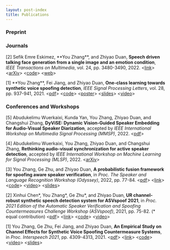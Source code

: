 ```yaml
---
layout: post-index
title: Publications
---
```


### Preprint


### Journals

<p>[2] Sefik Emre Eskimez, **You Zhang**, and Zhiyao Duan, <strong>Speech driven talking face generation from a single image and an emotion condition</strong>, <em>IEEE Transactions on Multimedia</em>, vol. 24, pp. 3480-3490, 2022. &lt;<a href="https://ieeexplore.ieee.org/document/9496264">link</a>&gt; &lt;<a href="https://arxiv.org/abs/2008.03592">arXiv</a>&gt; &lt;<a href="https://github.com/eeskimez/emotalkingface">code</a>&gt; &lt;<a href="https://labsites.rochester.edu/air/projects/tfaceemo.html">web</a>&gt;</p>

<p>[1] **You Zhang**, Fei Jiang, and Zhiyao Duan, <strong>One-class learning towards synthetic voice spoofing detection</strong>, <em>IEEE Signal Processing Letters</em>, vol. 28, pp. 937-941, 2021. &lt;<a href="https://labsites.rochester.edu/air/publications/Zhang21oneclass.pdf">pdf</a>&gt; &lt;<a href="https://github.com/yzyouzhang/AIR-ASVspoof">code</a>&gt; &lt;<a href="https://labsites.rochester.edu/air/publications/ICASSP2022Poster_Neil.pdf">poster</a>&gt; &lt;<a href="https://labsites.rochester.edu/air/publications/ICASSP2022Slides_Neil.pdf">slides</a>&gt; &lt;<a href="https://www.youtube.com/watch?v=pX9aq8CaIvk">video</a>&gt; </p>


### Conferences and Workshops

<p>[5] Abudukelimu Wuerkaixi, Kunda Yan, You Zhang, Zhiyao Duan, and Changshui Zhang, <strong>DyViSE: Dynamic Vision-Guided Speaker Embedding for Audio-Visual Speaker Diarization</strong>, accepted by <em>IEEE International Workshop on Multimedia Signal Processing (MMSP)</em>, 2022. &lt;<a href="https://labsites.rochester.edu/air/publications/Wuerkaixi_DyViSE.pdf">pdf</a>&gt;</p>

<p>[4] Abudukelimu Wuerkaixi, You Zhang, Zhiyao Duan, and Changshui Zhang, <strong>Rethinking audio-visual synchronization for active speaker detection</strong>, accepted by <em>IEEE International Workshop on Machine Learning for Signal Processing (MLSP)</em>, 2022. &lt;<a href="https://arxiv.org/abs/2206.10421">arXiv</a>&gt;</p>

<p>[3] You Zhang, Ge Zhu, and Zhiyao Duan, <strong>A probabilistic fusion framework for spoofing aware speaker verification</strong>, in <em>Proc. The Speaker and Language Recognition Workshop (Odyssey)</em>, 2022, pp. 77-84. &lt;<a href="https://www.isca-speech.org/archive/pdfs/odyssey_2022/zhang22b_odyssey.pdf">pdf</a>&gt; &lt;<a href="https://www.isca-speech.org/archive/odyssey_2022/zhang22b_odyssey.html">link</a>&gt; &lt;<a href="https://github.com/yzyouzhang/SASV_PR">code</a>&gt; &lt;<a href="https://www.youtube.com/watch?v=98p-KLH3cKc">video</a>&gt; &lt;<a href="https://labsites.rochester.edu/air/publications/Zhang22Odyssey.pdf">slides</a>&gt;</p>

<p>[2] Xinhui Chen*, You Zhang*, Ge Zhu*, and Zhiyao Duan, <strong>UR channel-robust synthetic speech detection system for ASVspoof 2021</strong>, in <em>Proc. 2021 Edition of the Automatic Speaker Verification and Spoofing Countermeasures Challenge Workshop (ASVspoof)</em>, 2021, pp. 75-82. (* equal contribution) &lt;<a href="https://www.isca-speech.org/archive/pdfs/asvspoof_2021/chen21_asvspoof.pdf">pdf</a>&gt; &lt;<a href="https://www.isca-speech.org/archive/asvspoof_2021/chen21_asvspoof.html">link</a>&gt; &lt;<a href="https://github.com/yzyouzhang/ASVspoof2021_AIR">code</a>&gt; &lt;<a href="https://www.youtube.com/watch?v=-wKMOTp8Tt0">video</a>&gt; </p>

<p>[1] You Zhang, Ge Zhu, Fei Jiang, and Zhiyao Duan, <strong>An Empirical Study on Channel Effects for Synthetic Voice Spoofing Countermeasure Systems</strong>, in <em>Proc. Interspeech 2021</em>, pp. 4309-4313, 2021. &lt;<a href="https://www.isca-speech.org/archive/pdfs/interspeech_2021/zhang21ea_interspeech.pdf">pdf</a>&gt; &lt;<a href="https://www.isca-speech.org/archive/interspeech_2021/zhang21ea_interspeech.html">link</a>&gt; &lt;<a href="https://github.com/yzyouzhang/Empirical-Channel-CM">code</a>&gt; &lt;<a href="https://www.youtube.com/watch?v=t6qtehKer6w">video</a>&gt; &lt;<a href="https://labsites.rochester.edu/air/publications/Zhang21channel_slides.pdf">slides</a>&gt; </p>




<!-- # COMMENT EXPLAINING THIS PAGE -- 
https://labsites.rochester.edu/air/
We're currently using this section of the site to host these tutorials,
  but you might want to use it to showcase and describe your `Research`,
  to chronicle various `Talks` you've given over your history, or to
  write about various news or updates that have happened to you.

You can update the `title` of file (line 3) to change the heading of 
  the page and its title in the browser. To change how it's referred to
  in the navigation and/or adjust its url, see `data/navigation.yml` file.
-->





